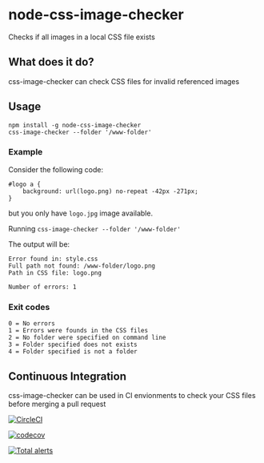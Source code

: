 # node-css-image-checker
Checks if all images in a local CSS file exists

## What does it do?
css-image-checker can check CSS files for invalid referenced images

## Usage
```
npm install -g node-css-image-checker
css-image-checker --folder '/www-folder'
```

### Example

Consider the following code:
```
#logo a {
    background: url(logo.png) no-repeat -42px -271px;
}
```
but you only have `logo.jpg` image available.

Running `css-image-checker --folder '/www-folder'`

The output will be:

```
Error found in: style.css
Full path not found: /www-folder/logo.png
Path in CSS file: logo.png

Number of errors: 1
```

### Exit codes
```
0 = No errors
1 = Errors were founds in the CSS files
2 = No folder were specified on command line
3 = Folder specified does not exists
4 = Folder specified is not a folder
```

## Continuous Integration
css-image-checker can be used in CI envionments to check your CSS files before merging a pull request

[![CircleCI](https://circleci.com/gh/gemal/node-css-image-checker.svg?style=svg)](https://circleci.com/gh/gemal/node-css-image-checker)

[![codecov](https://codecov.io/gh/gemal/node-css-image-checker/branch/master/graph/badge.svg)](https://codecov.io/gh/gemal/node-css-image-checker)

[![Total alerts](https://img.shields.io/lgtm/alerts/g/gemal/node-css-image-checker.svg?logo=lgtm&logoWidth=18)](https://lgtm.com/projects/g/gemal/node-css-image-checker/alerts/)
